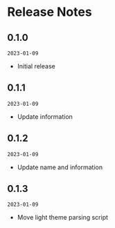 # Release Notes

## 0.1.0
`2023-01-09`

- Initial release

## 0.1.1
`2023-01-09`

- Update information

## 0.1.2
`2023-01-09`

- Update name and information

## 0.1.3
`2023-01-09`

- Move light theme parsing script
